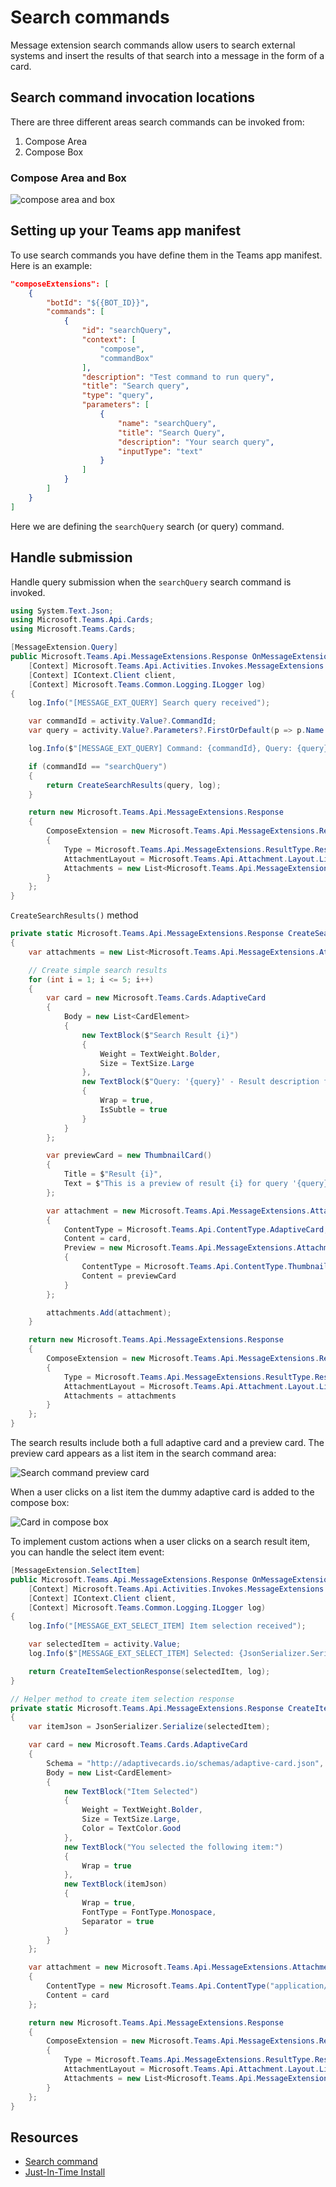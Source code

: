 # Search commands

Message extension search commands allow users to search external systems and insert the results of that search into a message in the form of a card.

## Search command invocation locations

There are three different areas search commands can be invoked from:

1. Compose Area
2. Compose Box

### Compose Area and Box

![compose area and box](/screenshots/compose-area.png)

## Setting up your Teams app manifest

To use search commands you have define them in the Teams app manifest. Here is an example:


```json
"composeExtensions": [
    {
        "botId": "${{BOT_ID}}",
        "commands": [
            {
                "id": "searchQuery",
                "context": [
                    "compose",
                    "commandBox"
                ],
                "description": "Test command to run query",
                "title": "Search query",
                "type": "query",
                "parameters": [
                    {
                        "name": "searchQuery",
                        "title": "Search Query",
                        "description": "Your search query",
                        "inputType": "text"
                    }
                ]
            }
        ]
    }
]
```


Here we are defining the `searchQuery` search (or query) command.

## Handle submission

Handle query submission when the `searchQuery` search command is invoked.

```csharp
using System.Text.Json;
using Microsoft.Teams.Api.Cards;
using Microsoft.Teams.Cards;

[MessageExtension.Query]
public Microsoft.Teams.Api.MessageExtensions.Response OnMessageExtensionQuery(
    [Context] Microsoft.Teams.Api.Activities.Invokes.MessageExtensions.QueryActivity activity,
    [Context] IContext.Client client,
    [Context] Microsoft.Teams.Common.Logging.ILogger log)
{
    log.Info("[MESSAGE_EXT_QUERY] Search query received");

    var commandId = activity.Value?.CommandId;
    var query = activity.Value?.Parameters?.FirstOrDefault(p => p.Name == "searchQuery")?.Value?.ToString() ?? "";

    log.Info($"[MESSAGE_EXT_QUERY] Command: {commandId}, Query: {query}");

    if (commandId == "searchQuery")
    {
        return CreateSearchResults(query, log);
    }

    return new Microsoft.Teams.Api.MessageExtensions.Response
    {
        ComposeExtension = new Microsoft.Teams.Api.MessageExtensions.Result
        {
            Type = Microsoft.Teams.Api.MessageExtensions.ResultType.Result,
            AttachmentLayout = Microsoft.Teams.Api.Attachment.Layout.List,
            Attachments = new List<Microsoft.Teams.Api.MessageExtensions.Attachment>()
        }
    };
}
```

`CreateSearchResults()` method

```csharp
private static Microsoft.Teams.Api.MessageExtensions.Response CreateSearchResults(string query, Microsoft.Teams.Common.Logging.ILogger log)
{
    var attachments = new List<Microsoft.Teams.Api.MessageExtensions.Attachment>();

    // Create simple search results
    for (int i = 1; i <= 5; i++)
    {
        var card = new Microsoft.Teams.Cards.AdaptiveCard
        {
            Body = new List<CardElement>
            {
                new TextBlock($"Search Result {i}")
                {
                    Weight = TextWeight.Bolder,
                    Size = TextSize.Large
                },
                new TextBlock($"Query: '{query}' - Result description for item {i}")
                {
                    Wrap = true,
                    IsSubtle = true
                }
            }
        };

        var previewCard = new ThumbnailCard()
        {
            Title = $"Result {i}",
            Text = $"This is a preview of result {i} for query '{query}'."
        };

        var attachment = new Microsoft.Teams.Api.MessageExtensions.Attachment
        {
            ContentType = Microsoft.Teams.Api.ContentType.AdaptiveCard,
            Content = card,
            Preview = new Microsoft.Teams.Api.MessageExtensions.Attachment
            {
                ContentType = Microsoft.Teams.Api.ContentType.ThumbnailCard,
                Content = previewCard
            }
        };

        attachments.Add(attachment);
    }

    return new Microsoft.Teams.Api.MessageExtensions.Response
    {
        ComposeExtension = new Microsoft.Teams.Api.MessageExtensions.Result
        {
            Type = Microsoft.Teams.Api.MessageExtensions.ResultType.Result,
            AttachmentLayout = Microsoft.Teams.Api.Attachment.Layout.List,
            Attachments = attachments
        }
    };
}
```

The search results include both a full adaptive card and a preview card. The preview card appears as a list item in the search command area:

![Search command preview card](/screenshots/preview-card.png)

When a user clicks on a list item the dummy adaptive card is added to the compose box:

![Card in compose box](/screenshots/card-in-compose.png)

To implement custom actions when a user clicks on a search result item, you can handle the select item event:

```csharp
[MessageExtension.SelectItem]
public Microsoft.Teams.Api.MessageExtensions.Response OnMessageExtensionSelectItem(
    [Context] Microsoft.Teams.Api.Activities.Invokes.MessageExtensions.SelectItemActivity activity,
    [Context] IContext.Client client,
    [Context] Microsoft.Teams.Common.Logging.ILogger log)
{
    log.Info("[MESSAGE_EXT_SELECT_ITEM] Item selection received");

    var selectedItem = activity.Value;
    log.Info($"[MESSAGE_EXT_SELECT_ITEM] Selected: {JsonSerializer.Serialize(selectedItem)}");

    return CreateItemSelectionResponse(selectedItem, log);
}

// Helper method to create item selection response
private static Microsoft.Teams.Api.MessageExtensions.Response CreateItemSelectionResponse(object? selectedItem, Microsoft.Teams.Common.Logging.ILogger log)
{
    var itemJson = JsonSerializer.Serialize(selectedItem);

    var card = new Microsoft.Teams.Cards.AdaptiveCard
    {
        Schema = "http://adaptivecards.io/schemas/adaptive-card.json",
        Body = new List<CardElement>
        {
            new TextBlock("Item Selected")
            {
                Weight = TextWeight.Bolder,
                Size = TextSize.Large,
                Color = TextColor.Good
            },
            new TextBlock("You selected the following item:")
            {
                Wrap = true
            },
            new TextBlock(itemJson)
            {
                Wrap = true,
                FontType = FontType.Monospace,
                Separator = true
            }
        }
    };

    var attachment = new Microsoft.Teams.Api.MessageExtensions.Attachment
    {
        ContentType = new Microsoft.Teams.Api.ContentType("application/vnd.microsoft.card.adaptive"),
        Content = card
    };

    return new Microsoft.Teams.Api.MessageExtensions.Response
    {
        ComposeExtension = new Microsoft.Teams.Api.MessageExtensions.Result
        {
            Type = Microsoft.Teams.Api.MessageExtensions.ResultType.Result,
            AttachmentLayout = Microsoft.Teams.Api.Attachment.Layout.List,
            Attachments = new List<Microsoft.Teams.Api.MessageExtensions.Attachment> { attachment }
        }
    };
}
```

## Resources

- [Search command](/microsoftteams/platform/messaging-extensions/how-to/search-commands/define-search-command?tabs=Teams-toolkit%2Cdotnet)
- [Just-In-Time Install](/microsoftteams/platform/messaging-extensions/how-to/search-commands/universal-actions-for-search-based-message-extensions#just-in-time-install)
